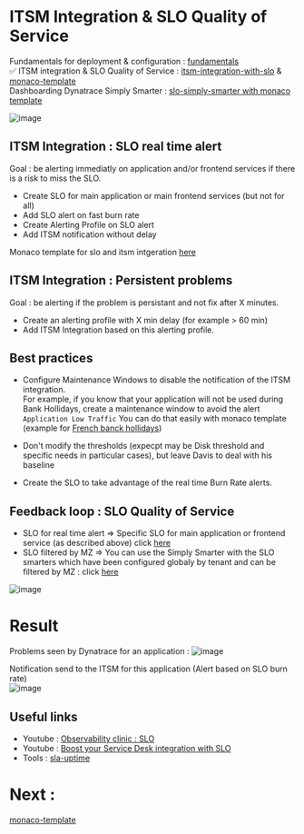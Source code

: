 # ITSM Integration & SLO Quality of Service

Fundamentals for deployment & configuration :  [fundamentals](https://github.com/dynatrace-ace-services/fundamentals/blob/main/README.md)  
✅ ITSM integration & SLO Quality of Service : [itsm-integration-with-slo](https://github.com/dynatrace-ace-services/itsm-integration-with-slo#readme) & [monaco-template](https://github.com/dynatrace-ace-services/itsm-integration-with-slo/tree/main/monaco-template)  
Dashboarding Dynatrace Simply Smarter : [slo-simply-smarter with monaco template](https://github.com/dynatrace-ace-services/slo-simply-smarter#readme)  

![image](https://user-images.githubusercontent.com/40337213/224924762-d9e46997-2395-414a-bbeb-722b48842e8c.png)

## ITSM Integration : SLO real time alert 

Goal : be alerting immediatly on application and/or frontend services if there is a risk to miss the SLO.

- Create SLO for main application or main frontend services (but not for all)  
- Add SLO alert on fast burn rate
- Create Alerting Profile on SLO alert
- Add ITSM notification without delay 


Monaco template for slo and itsm intgeration [here](https://github.com/dynatrace-ace-services/itsm-integration-with-slo/tree/main/monaco-template) 

## ITSM Integration : Persistent problems

Goal : be alerting if the problem is persistant and not fix after X minutes. 

- Create an alerting profile with X min delay (for example > 60 min)
- Add ITSM Integration based on this alerting profile. 

## Best practices 

- Configure Maintenance Windows to disable the notification of the ITSM integration.  
For example, if you know that your application will not be used during Bank Hollidays, create a maintenance window to avoid the alert `Application Low Traffic`
You can do that easily with monaco template (example for [French banck hollidays](https://github.com/dynatrace-ace-services/quickstart-ace-configurator/tree/main/Maintenance-Window))

- Don't modify the thresholds (expecpt may be Disk threshold and specific needs in particular cases), but leave Davis to deal with his baseline  

- Create the SLO to take advantage of the real time Burn Rate alerts. 

## Feedback loop : SLO Quality of Service

- SLO for real time alert =>  Specific SLO for main application or frontend service (as described above)  click [here](https://github.com/dynatrace-ace-services/itsm-integration-with-slo/tree/main/monaco-template) 
- SLO filtered by MZ => You can use the Simply Smarter with the SLO smarters which have been configured globaly by  tenant and can be filtered by MZ : click [here](https://github.com/dynatrace-ace-services/slo-simply-smarter#readme)  

![image](https://user-images.githubusercontent.com/40337213/224925027-3b6429c9-5479-4dc6-b0d9-15cd82cc048d.png)

# Result 
Problems seen by Dynatrace for an application : 
![image](https://user-images.githubusercontent.com/40337213/226326616-4dd84122-2270-45a5-80e3-44b96a4b5a7a.png)

Notification send to the ITSM  for this application (Alert based on SLO burn rate)  
![image](https://user-images.githubusercontent.com/40337213/226327019-52e9c960-c91c-47cf-91b8-13e20a2b27f2.png)


## Useful links
- Youtube : [Observability clinic : SLO](https://www.youtube.com/watch?v=r0Ce5AU7kRs)
- Youtube : [Boost your Service Desk integration with SLO](https://youtu.be/ugauVEjtfWo)  
- Tools : [sla-uptime](https://www.site24x7.com/fr/tools/sla-uptime.html)

# Next :

[monaco-template](/monaco-template)








